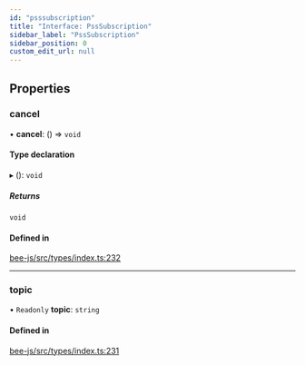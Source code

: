```yaml
---
id: "psssubscription"
title: "Interface: PssSubscription"
sidebar_label: "PssSubscription"
sidebar_position: 0
custom_edit_url: null
---
```


## Properties

### cancel

• **cancel**: () =\> `void`

#### Type declaration

▸ (): `void`

##### Returns

`void`

#### Defined in

[bee-js/src/types/index.ts:232](https://github.com/ethersphere/bee-js/blob/0e69ca1/src/types/index.ts#L232)

___

### topic

• `Readonly` **topic**: `string`

#### Defined in

[bee-js/src/types/index.ts:231](https://github.com/ethersphere/bee-js/blob/0e69ca1/src/types/index.ts#L231)
